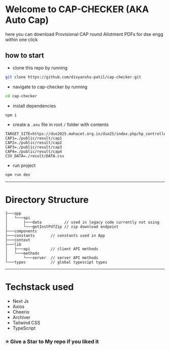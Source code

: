 # Welcome to CAP-CHECKER (AKA Auto Cap)

here you can download Provisional CAP round Allotment PDFs for dse engg within one click

## how to start

- clone this repo by running

```bash
git clone https://github.com/divyanshu-patil/cap-checker.git
```

- navigate to cap-checker by running

```bash
cd cap-checker
```

- install dependencies

```bash
npm i
```

- create a `.env` file in root `/` folder with contents

```text
TARGET_SITE=https://dse2025.mahacet.org.in/dse25/index.php/hp_controller/instwiseallotment
CAP1=./public/result/cap1
CAP2=./public/result/cap2
CAP3=./public/result/cap3
CAP4=./public/result/cap4
CSV_DATA=./result/DATA.csv
```

- run project

```bash
npm run dev
```

---

# Directory Structure

```
├───app
│   └───api
│       ├───data          // used in legacy code currently not using
│       └───getInstPdfZip // zip download endpoint
├───components
├───constants       // constants used in App
├───context
├───lib
│   ├───api         // client API methods
│   └───methods
│       └───server  // server API methods
└───types           // global typescipt types
```

---

# Techstack used

- Next Js
- Axios
- Cheerio
- Archiver
- Tailwind CSS
- TypeScript

### ⭐ Give a Star to My repo if you liked it
